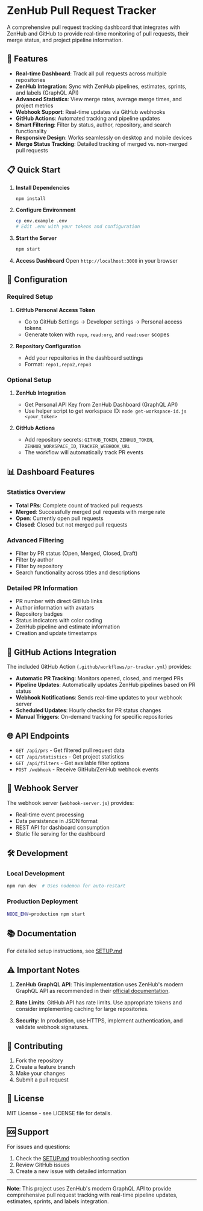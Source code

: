 # ZenHub Pull Request Tracker

A comprehensive pull request tracking dashboard that integrates with ZenHub and GitHub to provide real-time monitoring of pull requests, their merge status, and project pipeline information.

## 🚀 Features

- **Real-time Dashboard**: Track all pull requests across multiple repositories
- **ZenHub Integration**: Sync with ZenHub pipelines, estimates, sprints, and labels (GraphQL API)
- **Advanced Statistics**: View merge rates, average merge times, and project metrics
- **Webhook Support**: Real-time updates via GitHub webhooks
- **GitHub Actions**: Automated tracking and pipeline updates
- **Smart Filtering**: Filter by status, author, repository, and search functionality
- **Responsive Design**: Works seamlessly on desktop and mobile devices
- **Merge Status Tracking**: Detailed tracking of merged vs. non-merged pull requests

## 📋 Quick Start

1. **Install Dependencies**
   ```bash
   npm install
   ```

2. **Configure Environment**
   ```bash
   cp env.example .env
   # Edit .env with your tokens and configuration
   ```

3. **Start the Server**
   ```bash
   npm start
   ```

4. **Access Dashboard**
   Open `http://localhost:3000` in your browser

## 🔧 Configuration

### Required Setup

1. **GitHub Personal Access Token**
   - Go to GitHub Settings → Developer settings → Personal access tokens
   - Generate token with `repo`, `read:org`, and `read:user` scopes

2. **Repository Configuration**
   - Add your repositories in the dashboard settings
   - Format: `repo1,repo2,repo3`

### Optional Setup

1. **ZenHub Integration**
   - Get Personal API Key from ZenHub Dashboard (GraphQL API)
   - Use helper script to get workspace ID: `node get-workspace-id.js <your_token>`

2. **GitHub Actions**
   - Add repository secrets: `GITHUB_TOKEN`, `ZENHUB_TOKEN`, `ZENHUB_WORKSPACE_ID`, `TRACKER_WEBHOOK_URL`
   - The workflow will automatically track PR events

## 📊 Dashboard Features

### Statistics Overview
- **Total PRs**: Complete count of tracked pull requests
- **Merged**: Successfully merged pull requests with merge rate
- **Open**: Currently open pull requests
- **Closed**: Closed but not merged pull requests

### Advanced Filtering
- Filter by PR status (Open, Merged, Closed, Draft)
- Filter by author
- Filter by repository
- Search functionality across titles and descriptions

### Detailed PR Information
- PR number with direct GitHub links
- Author information with avatars
- Repository badges
- Status indicators with color coding
- ZenHub pipeline and estimate information
- Creation and update timestamps

## 🔄 GitHub Actions Integration

The included GitHub Action (`.github/workflows/pr-tracker.yml`) provides:

- **Automatic PR Tracking**: Monitors opened, closed, and merged PRs
- **Pipeline Updates**: Automatically updates ZenHub pipelines based on PR status
- **Webhook Notifications**: Sends real-time updates to your webhook server
- **Scheduled Updates**: Hourly checks for PR status changes
- **Manual Triggers**: On-demand tracking for specific repositories

## 🌐 API Endpoints

- `GET /api/prs` - Get filtered pull request data
- `GET /api/statistics` - Get project statistics
- `GET /api/filters` - Get available filter options
- `POST /webhook` - Receive GitHub/ZenHub webhook events

## 📱 Webhook Server

The webhook server (`webhook-server.js`) provides:

- Real-time event processing
- Data persistence in JSON format
- REST API for dashboard consumption
- Static file serving for the dashboard

## 🛠️ Development

### Local Development
```bash
npm run dev  # Uses nodemon for auto-restart
```

### Production Deployment
```bash
NODE_ENV=production npm start
```

## 📚 Documentation

For detailed setup instructions, see [SETUP.md](SETUP.md)

## ⚠️ Important Notes

1. **ZenHub GraphQL API**: This implementation uses ZenHub's modern GraphQL API as recommended in their [official documentation](https://developers.zenhub.com/graphql-api-docs/getting-started/index.html).

2. **Rate Limits**: GitHub API has rate limits. Use appropriate tokens and consider implementing caching for large repositories.

3. **Security**: In production, use HTTPS, implement authentication, and validate webhook signatures.

## 🤝 Contributing

1. Fork the repository
2. Create a feature branch
3. Make your changes
4. Submit a pull request

## 📄 License

MIT License - see LICENSE file for details.

## 🆘 Support

For issues and questions:
1. Check the [SETUP.md](SETUP.md) troubleshooting section
2. Review GitHub issues
3. Create a new issue with detailed information

---

**Note**: This project uses ZenHub's modern GraphQL API to provide comprehensive pull request tracking with real-time pipeline updates, estimates, sprints, and labels integration.
